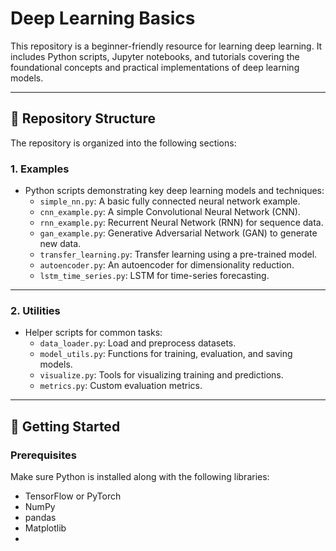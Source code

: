 # Deep Learning Basics

This repository is a beginner-friendly resource for learning deep learning. It includes Python scripts, Jupyter notebooks, and tutorials covering the foundational concepts and practical implementations of deep learning models.

---

## 📂 Repository Structure
 
The repository is organized into the following sections:   
    
### 1. **Examples** 
   - Python scripts demonstrating key deep learning models and techniques:
     - `simple_nn.py`: A basic fully connected neural network example. 
     - `cnn_example.py`: A simple Convolutional Neural Network (CNN).
     - `rnn_example.py`: Recurrent Neural Network (RNN) for sequence data.
     - `gan_example.py`: Generative Adversarial Network (GAN) to generate new data.
     - `transfer_learning.py`: Transfer learning using a pre-trained model.
     - `autoencoder.py`: An autoencoder for dimensionality reduction.
     - `lstm_time_series.py`: LSTM for time-series forecasting.

---



### 2. **Utilities**
   - Helper scripts for common tasks:
     - `data_loader.py`: Load and preprocess datasets.
     - `model_utils.py`: Functions for training, evaluation, and saving models.
     - `visualize.py`: Tools for visualizing training and predictions.
     - `metrics.py`: Custom evaluation metrics.

---


## 🚀 Getting Started

### Prerequisites
Make sure Python is installed along with the following libraries:
- TensorFlow or PyTorch
- NumPy
- pandas
- Matplotlib
-
